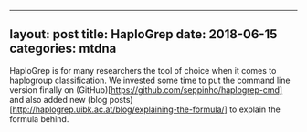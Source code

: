 
---
layout:     post
title:      HaploGrep
date:       2018-06-15 
categories: mtdna
---

HaploGrep is for many researchers the tool of choice when it comes to haplogroup classification. We invested some time to put the command line version finally on (GitHub)[https://github.com/seppinho/haplogrep-cmd] and also added new (blog posts)[http://haplogrep.uibk.ac.at/blog/explaining-the-formula/] to explain the formula behind.  

